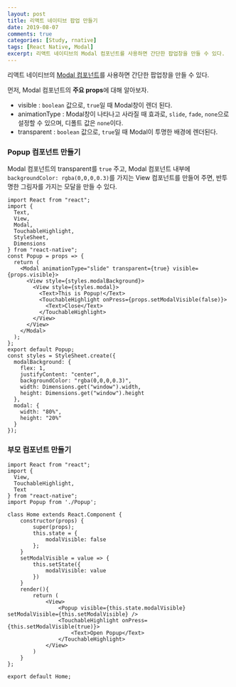 ```yaml
---
layout: post
title: 리액트 네이티브 팝업 만들기
date: 2019-08-07
comments: true
categories: [Study, rnative]
tags: [React Native, Modal]
excerpt: 리액트 네이티브의 Modal 컴포넌트를 사용하면 간단한 팝업창을 만들 수 있다.
---
```


리액트 네이티브의 [Modal 컴포넌트](https://facebook.github.io/react-native/docs/modal.html)를 사용하면 간단한 팝업창을 만들 수 있다.

먼저, Modal 컴포넌트의 **주요 props**에 대해 알아보자.

- visible : `boolean` 값으로, `true`일 때 Modal창이 렌더 된다.
- animationType : Modal창이 나타나고 사라질 때 효과로, `slide`, `fade`, `none`으로 설정할 수 있으며, 디폴트 값은 `none`이다.
- transparent : `boolean` 값으로, `true`일 때 Modal이 투명한 배경에 렌더된다.

### Popup 컴포넌트 만들기

Modal 컴포넌트의 transparent를 `true` 주고, Modal 컴포넌트 내부에 `backgroundColor: rgba(0,0,0,0.3)`를 가지는 View 컴포넌트를 만들어 주면, 반투명한 그림자를 가지는 모달을 만들 수 있다.

```react
import React from "react";
import {
  Text,
  View,
  Modal,
  TouchableHighlight,
  StyleSheet,
  Dimensions
} from "react-native";
const Popup = props => {
  return (
    <Modal animationType="slide" transparent={true} visible={props.visible}>
      <View style={styles.modalBackground}>
        <View style={styles.modal}>
          <Text>This is Popup!</Text>
          <TouchableHighlight onPress={props.setModalVisible(false)}>
            <Text>Close</Text>
          </TouchableHighlight>
        </View>
      </View>
    </Modal>
  );
};
export default Popup;
const styles = StyleSheet.create({
  modalBackground: {
    flex: 1,
    justifyContent: "center",
    backgroundColor: "rgba(0,0,0,0.3)",
    width: Dimensions.get("window").width,
    height: Dimensions.get("window").height
  },
  modal: {
    width: "80%",
    height: "20%"
  }
});
```

### 부모 컴포넌트 만들기

```react
import React from "react";
import {
  View,
  TouchableHighlight,
  Text
} from "react-native";
import Popup from './Popup';

class Home extends React.Component {
    constructor(props) {
        super(props);
        this.state = {
            modalVisible: false
        };
    }
    setModalVisible = value => {
        this.setState({
            modalVisible: value
        })
    }
    render(){
        return (
            <View>
                <Popup visible={this.state.modalVisible} setModalVisible={this.setModalVisible} />
                <TouchableHighlight onPress={this.setModalVisible(true)}>
                    <Text>Open Popup</Text>
                </TouchableHighlight>
            </View>
        )
    }
};

export default Home;

```
